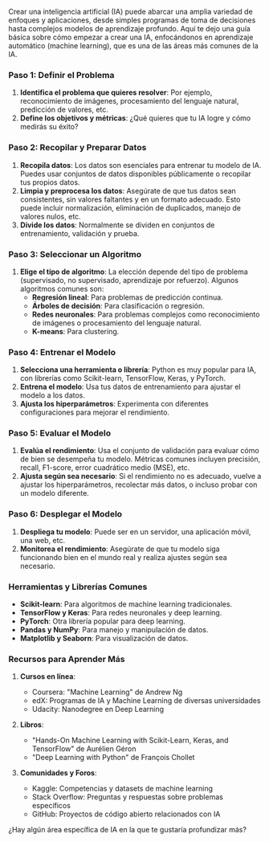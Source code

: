 Crear una inteligencia artificial (IA) puede abarcar una amplia variedad de enfoques y aplicaciones, desde simples programas de toma de decisiones hasta complejos modelos de aprendizaje profundo. Aquí te dejo una guía básica sobre cómo empezar a crear una IA, enfocándonos en aprendizaje automático (machine learning), que es una de las áreas más comunes de la IA.

### Paso 1: Definir el Problema

1. **Identifica el problema que quieres resolver**: Por ejemplo, reconocimiento de imágenes, procesamiento del lenguaje natural, predicción de valores, etc.
2. **Define los objetivos y métricas**: ¿Qué quieres que tu IA logre y cómo medirás su éxito?

### Paso 2: Recopilar y Preparar Datos

1. **Recopila datos**: Los datos son esenciales para entrenar tu modelo de IA. Puedes usar conjuntos de datos disponibles públicamente o recopilar tus propios datos.
2. **Limpia y preprocesa los datos**: Asegúrate de que tus datos sean consistentes, sin valores faltantes y en un formato adecuado. Esto puede incluir normalización, eliminación de duplicados, manejo de valores nulos, etc.
3. **Divide los datos**: Normalmente se dividen en conjuntos de entrenamiento, validación y prueba.

### Paso 3: Seleccionar un Algoritmo

1. **Elige el tipo de algoritmo**: La elección depende del tipo de problema (supervisado, no supervisado, aprendizaje por refuerzo). Algunos algoritmos comunes son:
    - **Regresión lineal**: Para problemas de predicción continua.
    - **Árboles de decisión**: Para clasificación o regresión.
    - **Redes neuronales**: Para problemas complejos como reconocimiento de imágenes o procesamiento del lenguaje natural.
    - **K-means**: Para clustering.

### Paso 4: Entrenar el Modelo

1. **Selecciona una herramienta o librería**: Python es muy popular para IA, con librerías como Scikit-learn, TensorFlow, Keras, y PyTorch.
2. **Entrena el modelo**: Usa tus datos de entrenamiento para ajustar el modelo a los datos.
3. **Ajusta los hiperparámetros**: Experimenta con diferentes configuraciones para mejorar el rendimiento.

### Paso 5: Evaluar el Modelo

1. **Evalúa el rendimiento**: Usa el conjunto de validación para evaluar cómo de bien se desempeña tu modelo. Métricas comunes incluyen precisión, recall, F1-score, error cuadrático medio (MSE), etc.
2. **Ajusta según sea necesario**: Si el rendimiento no es adecuado, vuelve a ajustar los hiperparámetros, recolectar más datos, o incluso probar con un modelo diferente.

### Paso 6: Desplegar el Modelo

1. **Despliega tu modelo**: Puede ser en un servidor, una aplicación móvil, una web, etc.
2. **Monitorea el rendimiento**: Asegúrate de que tu modelo siga funcionando bien en el mundo real y realiza ajustes según sea necesario.

### Herramientas y Librerías Comunes

- **Scikit-learn**: Para algoritmos de machine learning tradicionales.
- **TensorFlow y Keras**: Para redes neuronales y deep learning.
- **PyTorch**: Otra librería popular para deep learning.
- **Pandas y NumPy**: Para manejo y manipulación de datos.
- **Matplotlib y Seaborn**: Para visualización de datos.

### Recursos para Aprender Más

1. **Cursos en línea**:
    - Coursera: "Machine Learning" de Andrew Ng
    - edX: Programas de IA y Machine Learning de diversas universidades
    - Udacity: Nanodegree en Deep Learning

2. **Libros**:
    - "Hands-On Machine Learning with Scikit-Learn, Keras, and TensorFlow" de Aurélien Géron
    - "Deep Learning with Python" de François Chollet

3. **Comunidades y Foros**:
    - Kaggle: Competencias y datasets de machine learning
    - Stack Overflow: Preguntas y respuestas sobre problemas específicos
    - GitHub: Proyectos de código abierto relacionados con IA

¿Hay algún área específica de IA en la que te gustaría profundizar más?
